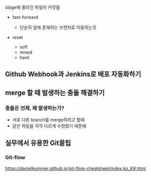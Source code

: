 





stage에 올라간 파일이 커밋됨


* fast-forward
  * 단순히 앞에 존재하는 브랜치로 이동하는것

* reset
  * soft
  * mixed
  * hard




## Github Webhook과 Jenkins로 배포 자동화하기



## merge 할 때 발생하는 충돌 해결하기

### 충돌은 언제, 왜 발생하는가?

* 서로 다른 branch를 merge하려고 할때
* 같은 파일을 각각 다르게 수정했기 때문에




## 실무에서 유용한 Git꿀팁

### Git-flow

https://danielkummer.github.io/git-flow-cheatsheet/index.ko_KR.html


